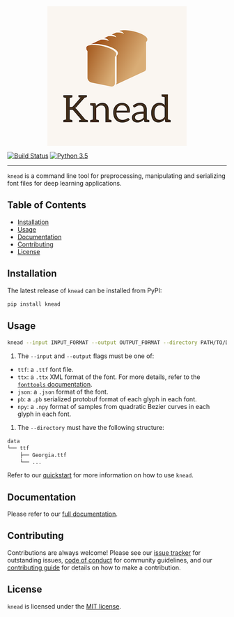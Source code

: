 <p align="center">
<img src="https://raw.githubusercontent.com/font-bakers/knead/master/docs/img/logo.png" alt="Knead logo" title="Knead logo" align="center"></img>
</p>

[![Build Status](https://travis-ci.com/font-bakers/knead.svg?branch=master)](https://travis-ci.com/font-bakers/knead)
[![Python 3.5](https://img.shields.io/badge/python-3.5-blue.svg)](https://www.python.org/downloads/release/python-352/)

---

`knead` is a command line tool for preprocessing, manipulating and serializing
font files for deep learning applications.

## Table of Contents

- [Installation](#Installation)
- [Usage](#Usage)
- [Documentation](#Documentation)
- [Contributing](#Contributing)
- [License](#License)

## Installation

The latest release of `knead` can be installed from PyPI:

```bash
pip install knead
```

## Usage

```bash
knead --input INPUT_FORMAT --output OUTPUT_FORMAT --directory PATH/TO/DATA/
```

1. The `--input` and `--output` flags must be one of:
  * `ttf`: a `.ttf` font file.
  * `ttx`: a `.ttx` XML format of the font. For more details, refer to
    the [`fonttools`
    documentation](https://github.com/fonttools/fonttools#ttx--from-opentype-and-truetype-to-xml-and-back).
  * `json`: a `.json` format of the font.
  * `pb`: a `.pb` serialized protobuf format of each glyph in each font.
  * `npy`: a `.npy` format of samples from quadratic Bezier curves in each
    glyph in each font.

1. The `--directory` must have the following structure:

```
data
└── ttf
    ├── Georgia.ttf
    └── ...
```

Refer to our [quickstart](https://font-bakers.github.io/knead/quickstart/) for
more information on how to use `knead`.

## Documentation

Please refer to our [full documentation](https://font-bakers.github.io/knead/).

## Contributing

Contributions are always welcome! Please see our [issue
tracker](https://github.com/font-bakers/knead/issues) for outstanding issues,
[code of
conduct](https://github.com/font-bakers/knead/blob/master/CODE_OF_CONDUCT.md)
for community guidelines, and our [contributing
guide](https://font-bakers.github.io/knead/contributing/) for details on how to
make a contribution.

## License

`knead` is licensed under the [MIT
license](https://github.com/font-bakers/knead/blob/master/LICENSE).
